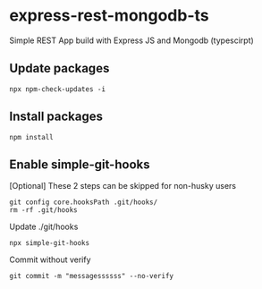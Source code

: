 # express-rest-mongodb-ts

Simple REST App build with Express JS and Mongodb (typescirpt)

## Update packages

```
npx npm-check-updates -i
```

## Install packages

```
npm install
```

## Enable simple-git-hooks

[Optional] These 2 steps can be skipped for non-husky users

```
git config core.hooksPath .git/hooks/
rm -rf .git/hooks
```

Update ./git/hooks

```
npx simple-git-hooks
```

Commit without verify

```
git commit -m "messagessssss" --no-verify
```
